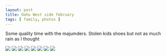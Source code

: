 ```yaml
---
layout: post
title: Oahu West side february
tags: [ family, photos ]
---
```


Some quality time with the majumders. Stolen kids shoes but not as much rain as I thought

<script src="https://ajax.googleapis.com/ajax/libs/jquery/1.11.1/jquery.min.js" ></script>
<link href="https://cdnjs.cloudflare.com/ajax/libs/fotorama/4.6.4/fotorama.min.css" rel="stylesheet">
<script src="https://cdnjs.cloudflare.com/ajax/libs/fotorama/4.6.4/fotorama.min.js" ></script>

<div class="fotorama" data-nav="thumbs" data-allowfullscreen="native">
    <!--https://photos.app.goo.gl/Wh26jD7YgEn9xjKo9-->
    <img src="https://lh3.googleusercontent.com/pw/AP1GczOFx-zfmQ_aud5z2RsgUz8aSWsa-NqmS3ZnDxIMcWTqjqjJzuLsbiU58DPVo2T_JlZ2V_L0TW6RvvNZLQv6GoUU3uuFdUpoLTVWuWahL6ZrUljkJGdp=s0">
    <img src="https://lh3.googleusercontent.com/pw/AP1GczOCprYzoNEHdwOwFvBnSjAH0YE8LVuRscK-MwKzUZBzPvf8B5S66VF8y5cLnK4XbTxMqt3EJuLruUXx8iCsIo6elKPnTDbsSKNxapLznnhzToCFJNm6=s0">
    <img src="https://lh3.googleusercontent.com/pw/AP1GczNf-bIa2syROUMOLVQ9-d5IUgeGUSsdg69JMzVuQUAcm6us4iwHr3OjPsp3GkAarfBkegrDJbetcF5n6f8JrXJXboWwSi-xTScro_K4fXQlbeJqLrCI=s0">
    <img src="https://lh3.googleusercontent.com/pw/AP1GczMe9NhmeneIG5tr8-2BfoxcGylH64laI0kywZcfHTklhJpzpw22T96K1H0hC_ZV79ziPrYD64CuFTEu0bt7t6J9UZrCnY0iON6Y30EXliixZ4tuYYg6=s0">
    <img src="https://lh3.googleusercontent.com/pw/AP1GczMpg8OZLYojQ_8MKUkqde6AtfXES0VAHRrW5z0wneMqo3q5iIwnxNz-c483KTIbU3np0qXcGZBePCfCNwM0MPnuKFoVNnbprunh4MFq3uV--PLMbQhn=s0">
    <img src="https://lh3.googleusercontent.com/pw/AP1GczM2cZl-Ssxlg2R_hXRJ1W1bzsfPadCNmdflHoDFqgwnYWKEgb3f4UwXufxWQz2BB1W1uZrSgmcdSwkGxRmKtTiXTRjlI_NFuQa1V68c2arZVnUo7R5T=s0">
    <img src="https://lh3.googleusercontent.com/pw/AP1GczNsV70yPLwxs31qh1_0TPr3kGlGOH2Zf1fbABDYIG7hAoVgbVKpBDCvLM_B6ZJr0l71CWIz414a_4lJMiBiaDfuOu1oh0pQW5uHUD6aJ1i8XmcP8dWo=s0">
    <img src="https://lh3.googleusercontent.com/pw/AP1GczOYstw1rH9Xbv4JVAd9hOLBc63mQjmabszEGIQxuMNPDKAPYZd1so_Kl1w5sbZ1MWwRAzaPd11CAGxiev4XNvDEiZ0VIe9W7GqKtKnyx5a5UUOPLLSj=s0">
</div>


